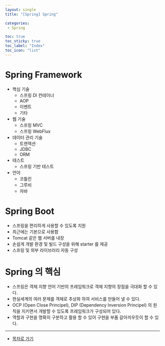 ```yaml
---
layout: single
title: "[Spring] Spring"

categories:
 - Spring

toc: true
toc_sticky: true
toc_label: "Index"
toc_icon: "list"
---
```

 
# Spring Framework

- 핵심 기술
    - 스프링 DI 컨테이너
    - AOP
    - 이벤트
    - 기타
- 웹 기술
    - 스프링 MVC
    - 스프링 WebFlux
- 데이터 관리 기술
    - 트랜잭션
    - JDBC
    - ORM
- 테스트
    - 스프링 기반 테스트
- 언어
    - 코틀린
    - 그루비
    - 자바

# Spring Boot

- 스프링을 편리하게 사용할 수 있도록 지원
- 최근에는 기본으로 사용함
- Tomcat 같은 웹 서버를 내장
- 손쉽게 개발 환경 및 빌드 구성을 위해 starter 를 제공
- 스프링 및 외부 라이브러리 자동 구성

# Spring 의 핵심

- 스프링은 객체 지향 언어 기반의 프레임워크로 객체 지향의 장점을 극대화 할 수 있다.
- 현실세계의 여러 문제를 객체로 추상화 하여 서비스를 만들어 낼 수 있다.
- OCP (Open Close Principel), DIP (Dependency Inversion Principel) 의 원칙을 지키면서 개발할 수 있도록 프레임워크가 구성되어 있다.
- 역할과 구현을 명확히 구분하고 활용 할 수 있어 구현을 부품 갈아끼우듯이 할 수 있다.

---   
- [목차로 가기](https://owl3670.github.io/spring/spring-0/)  
